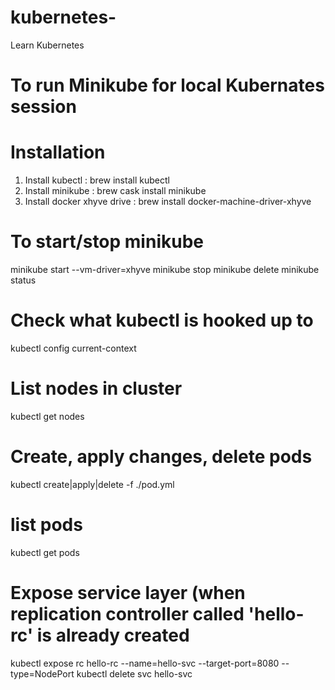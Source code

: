 # kubernetes-
Learn Kubernetes

# To run Minikube for local Kubernates session
# Installation
1. Install kubectl : brew install kubectl
2. Install minikube : brew cask install minikube
3. Install docker xhyve drive : brew install docker-machine-driver-xhyve

# To start/stop minikube 
minikube start --vm-driver=xhyve
minikube stop
minikube delete
minikube status

 
# Check what kubectl is hooked up to
kubectl config current-context

# List nodes in cluster
kubectl get nodes

# Create, apply changes, delete pods
kubectl create|apply|delete -f ./pod.yml 
 
# list pods
kubectl get pods


# Expose service layer  (when replication controller called 'hello-rc' is already created 
kubectl expose rc hello-rc --name=hello-svc --target-port=8080 --type=NodePort
kubectl delete svc hello-svc
